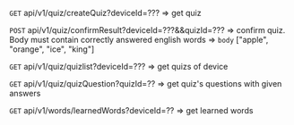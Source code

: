 `GET` api/v1/quiz/createQuiz?deviceId=???   =>  get quiz

`POST` api/v1/quiz/confirmResult?deviceId=???&&quizId=??? => confirm quiz. Body must contain correctly answered english words => 
`body` ["apple", "orange", "ice", "king"] 


`GET` api/v1/quiz/quizlist?deviceId=??? => get quizs of device

`GET` api/v1/quiz/quizQuestion?quizId=?? => get quiz's questions with given answers

`GET` api/v1/words/learnedWords?deviceId=?? => get learned words